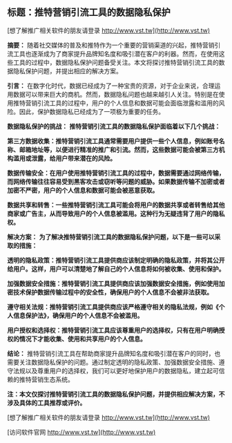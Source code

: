 ## **标题：推特营销引流工具的数据隐私保护**

[想了解推广相关软件的朋友请登录 http://www.vst.tw](http://www.vst.tw)

**摘要：**
随着社交媒体的普及和推特作为一个重要的营销渠道的兴起，推特营销引流工具也逐渐成为了商家提升品牌知名度和吸引潜在客户的利器。然而，在使用这些工具的过程中，数据隐私保护问题备受关注。本文将探讨推特营销引流工具的数据隐私保护问题，并提出相应的解决方案。

**引言：**
在数字化时代，数据已经成为了一种宝贵的资源，对于企业来说，合理运用数据可以带来巨大的商机。然而，数据隐私问题也越来越引人关注。特别是在使用推特营销引流工具的过程中，用户的个人信息和数据可能会面临泄露和滥用的风险。因此，保护数据隐私已经成为了一项极为重要的任务。

**数据隐私保护的挑战：**
**推特营销引流工具的数据隐私保护面临着以下几个挑战：**

**第三方数据收集：推特营销引流工具通常需要用户提供一些个人信息，例如账号名称、邮箱地址等，以便进行精准的推广和引流。然而，这些数据可能会被第三方机构滥用或泄露，给用户带来潜在的风险。**

**数据传输安全：在用户使用推特营销引流工具的过程中，数据需要通过网络传输，而网络传输往往容易受到黑客攻击或窃听等问题的威胁。如果数据传输不加密或者加密不严密，用户的个人信息和数据可能会被恶意获取。**

**数据共享和转售：一些推特营销引流工具可能会将用户的数据共享或者转售给其他商家或广告主，从而导致用户的个人信息被滥用。这种行为无疑违背了用户的隐私权。**

**解决方案：**
**为了解决推特营销引流工具的数据隐私保护问题，以下是一些可以采取的措施：**

**透明的隐私政策：推特营销引流工具提供商应该制定明确的隐私政策，并将其公开给用户。这样，用户可以清楚地了解自己的个人信息将如何被收集、使用和保护。**

**加强数据安全措施：推特营销引流工具提供商应该加强数据安全措施，例如使用加密技术保护数据传输过程中的安全性，确保用户的个人信息不会被非法获取。**

**遵守相关法规：推特营销引流工具提供商应该严格遵守相关的隐私法规，例如《个人信息保护法》，确保用户的个人信息不会被滥用。**

**用户授权和选择权：推特营销引流工具应该尊重用户的选择权，只有在用户明确授权的情况下才能收集、使用和共享用户的个人信息。**

**结论：**
推特营销引流工具在帮助商家提升品牌知名度和吸引潜在客户的同时，也需要关注数据隐私保护的问题。通过制定透明的隐私政策、加强数据安全措施、遵守法规以及尊重用户的选择权，我们可以更好地保护用户的数据隐私，建立起可信赖的推特营销生态系统。

**注：本文仅探讨推特营销引流工具的数据隐私保护问题，并提供相应解决方案，不涉及具体的工具推荐或评价。**

[想了解推广相关软件的朋友请登录 http://www.vst.tw](http://www.vst.tw)


[访问软件官网 http://www.vst.tw](http://www.vst.tw)
